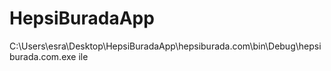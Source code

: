 # HepsiBuradaApp
C:\Users\esra\Desktop\HepsiBuradaApp\hepsiburada.com\bin\Debug\hepsiburada.com.exe ile
